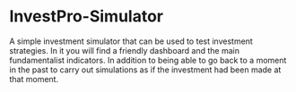 # InvestPro-Simulator
A simple investment simulator that can be used to test investment strategies. In it you will find a friendly dashboard and the main fundamentalist indicators. In addition to being able to go back to a moment in the past to carry out simulations as if the investment had been made at that moment.
